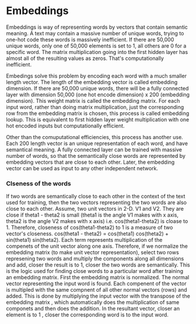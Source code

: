 # Embeddings

Embeddings is way of representing words by vectors that contain semantic meaning. 
A text may contain a massive number of unique words, trying to one-hot code these words is massively inefficient. If there are 50,000 unique words, only one of 50,000 elements is set to 1, all others are 0 for a specific word. The matrix multiplication going into the first hidden layer has almost all of the resulting values as zeros. That's computationally inefficient.

Embedings solve this problem by encoding each word with a much smaller length vector. The length of the embedding vector is called embedding dimension. If there are 50,000 unique words, there will be a fully connected layer with dimension 50,000 (one hot encode dimension) x 200 (embedding dimension). This weight matrix is called the embedding matrix. For each input word, rather than doing matrix multiplication, just the corresponding row from the embedding matrix is chosen, this process is called embedding lookup. This is equivalent to first hidden layer weight multiplication with one hot encoded inputs but computationally efficient.

Other than the comuputational efficiencies, this process has another use. Each 200 length vector is an unique representation of each word, and have semantical meaning. A fully connected layer can be trained with massive number of words, so that the semantically close words are represented by embedding vectors that are close to each other. Later, the embedding vector can be used as input to any other independent network. 

### Clseness of the words

If two words are semantically close to each other in the context of the text used for training, then the two vectors representing the two words are also close to each other. Assume, two unit vectors in 2-D. V1 and V2. They are close if 
theta1 - theta2 is small (theta1 is the angle V1 makes with x axis, theta2 is the angle V2 makes with x axis) i.e. cos(theta1-theta2) is cloase to 1. Therefore, closeness of cos(theta1-theta2) to 1 is a measure of two vector's closeness.
cos(theta1 - theta2) = cos(theta1) cos(theta2) + sin(theta1) sin(theta2). Each term represents multiplication of the compenets of the unit vector along one axis. Therefore, if we normalize the embedding matrix (to make unit vector representation), select two rows represening two words and multiply the components along all dimensions and add, closer the result is to 1, closer the two words are semantically. 
This is the logic used for finding close words to a particular word after training an embedding matrix. First the embedding matrix is normalized. The normal vector representing the input word is found. Each compenent of the vector is multipled with the same compnent of all other normal vectors (rows) and added. This is done by multiplying the input vector with the transpose of the embedding matrix , which automatically does the multiplication of same componets and then does the addition. In the resultant vector, closer an element is to 1 , closer the corresponding word is to the input word.
